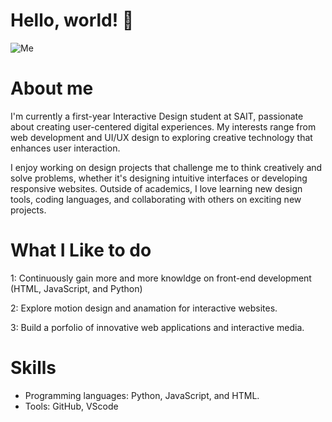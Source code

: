 # Hello, world! 👋

![Me](https://github.com/user-attachments/assets/ec303ef3-454c-4461-b021-fe46de3a8e59)


# About me 
I'm currently a first-year Interactive Design student at SAIT, passionate about creating user-centered digital experiences. My interests range from web development and UI/UX design to exploring creative technology that enhances user interaction. 

I enjoy working on design projects that challenge me to think creatively and solve problems, whether it's designing intuitive interfaces or developing responsive websites. Outside of academics, I love learning new design tools, coding languages, and collaborating with others on exciting new projects.

# What I Like to do 
1: Continuously gain more and more knowldge on front-end development (HTML, JavaScript, and Python)

2: Explore motion design and anamation for interactive websites.

3: Build a porfolio of innovative web applications and interactive media. 

# Skills 
- Programming languages: Python, JavaScript, and HTML.
- Tools: GitHub, VScode 



